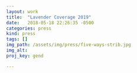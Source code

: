 ```yaml
---
layout: work
title:  "Lavender Coverage 2019"
date:   2018-05-18 22:26:35 -0500
categories: press
kind: press
tags: []
img_path: /assets/img/press/five-ways-strib.jpg
img_alt:
proj_key: gend

---
```

